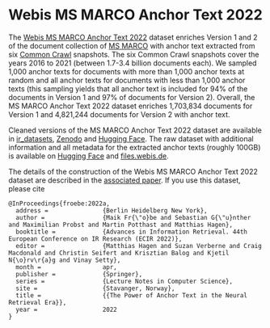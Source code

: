 # Webis MS MARCO Anchor Text 2022

The [Webis MS MARCO Anchor Text 2022](https://webis.de/data/webis-ms-marco-anchor-text-22.html) dataset enriches Version 1 and 2 of the document collection of [MS MARCO](https://microsoft.github.io/msmarco/) with anchor text extracted from six [Common Crawl](https://commoncrawl.org/) snapshots. The six Common Crawl snapshots cover the years 2016 to 2021 (between 1.7-3.4 billion documents each). We sampled  1,000 anchor texts for documents with more than 1,000 anchor texts at random and all anchor texts for documents with less than 1,000 anchor texts (this sampling yields that all anchor text is included for 94% of the documents in Version 1 and 97% of documents for Version 2). Overall, the MS MARCO Anchor Text 2022 dataset enriches 1,703,834 documents for Version 1 and 4,821,244 documents for Version 2 with anchor text.

Cleaned versions of the MS MARCO Anchor Text 2022 dataset are available in [ir_datasets](https://github.com/allenai/ir_datasets/issues/154), [Zenodo](https://zenodo.org/record/5883456) and [Hugging Face](https://huggingface.co/datasets/webis/ms-marco-anchor-text). The raw dataset with additional information and all metadata for the extracted anchor texts (roughly 100GB) is available on [Hugging Face](https://huggingface.co/datasets/webis/ms-marco-anchor-text/tree/main/ms-marco-v1/anchor-text) and [files.webis.de](https://files.webis.de/data-in-progress/ecir22-anchor-text/anchor-text-samples/).

The details of the construction of the Webis MS MARCO Anchor Text 2022 dataset are described in the [associated paper](https://webis.de/publications.html#froebe_2022a). If you use this dataset, please cite
```
@InProceedings{froebe:2022a,
  address =               {Berlin Heidelberg New York},
  author =                {Maik Fr{\"o}be and Sebastian G{\"u}nther and Maximilian Probst and Martin Potthast and Matthias Hagen},
  booktitle =             {Advances in Information Retrieval. 44th European Conference on IR Research (ECIR 2022)},
  editor =                {Matthias Hagen and Suzan Verberne and Craig Macdonald and Christin Seifert and Krisztian Balog and Kjetil N{\o}rv\r{a}g and Vinay Setty},
  month =                 apr,
  publisher =             {Springer},
  series =                {Lecture Notes in Computer Science},
  site =                  {Stavanger, Norway},
  title =                 {{The Power of Anchor Text in the Neural Retrieval Era}},
  year =                  2022
}
```
